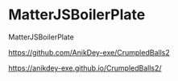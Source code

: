 # MatterJSBoilerPlate
MatterJSBoilerPlate

https://github.com/AnikDey-exe/CrumpledBalls2

https://anikdey-exe.github.io/CrumpledBalls2/
